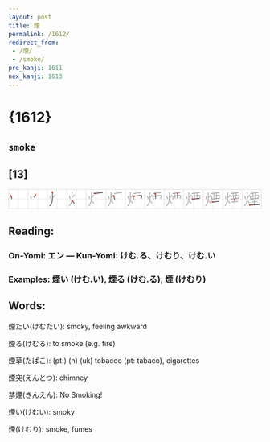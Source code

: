 ```yaml
---
layout: post
title: 煙
permalink: /1612/
redirect_from:
 - /煙/
 - /smoke/
pre_kanji: 1611
nex_kanji: 1613
---
```


# {1612}

## `smoke`

## [13]

<div class="stroke"><img src="../images/E78599.png" /></div>

## Reading:

### On-Yomi: エン &mdash; Kun-Yomi: けむ.る、けむり、けむ.い

### Examples: 煙い (けむ.い), 煙る (けむ.る), 煙 (けむり)

## Words:

煙たい(けむたい): smoky, feeling awkward

煙る(けむる): to smoke (e.g. fire)

煙草(たばこ): (pt:) (n) (uk) tobacco (pt: tabaco), cigarettes

煙突(えんとつ): chimney

禁煙(きんえん): No Smoking!

煙い(けむい): smoky

煙(けむり): smoke, fumes
